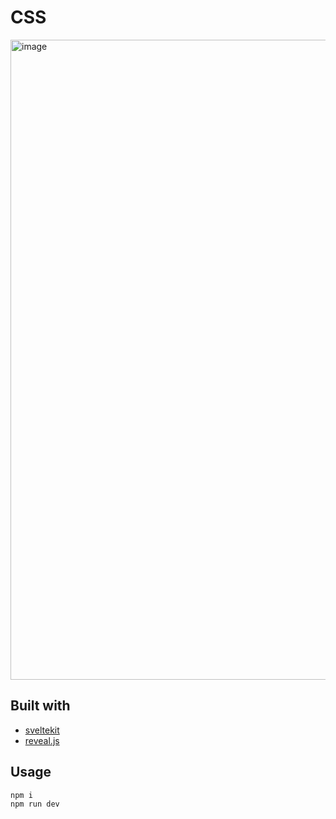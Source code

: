 # CSS

<img width="1024" alt="image" src="https://github.com/pascalpp/css-slides/assets/1355312/9300416b-321d-46d6-a61a-f54fcda7dd44">

## Built with

- [sveltekit](https://kit.svelte.dev/)
- [reveal.js](https://revealjs.com/)

## Usage

```
npm i
npm run dev
```
